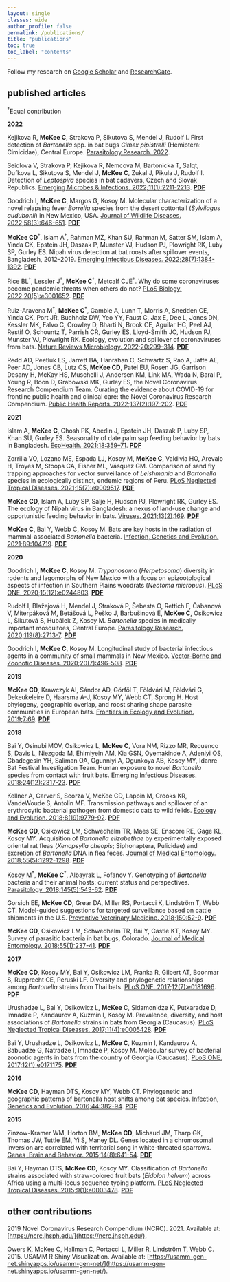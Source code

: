 ```yaml
---
layout: single
classes: wide
author_profile: false
permalink: /publications/
title: "publications"
toc: true
toc_label: "contents"
---
```


Follow my research on [Google Scholar](https://scholar.google.com/citations?user=xxVfsMIAAAAJ&hl=en) and [ResearchGate](https://www.researchgate.net/profile/Clifton-Mckee).

## published articles

<sup>†</sup>Equal contribution

**2022**

Kejikova R, **McKee C**, Strakova P, Sikutova S, Mendel J, Rudolf I. First detection of *Bartonella* spp. in bat bugs *Cimex pipistrelli* (Hemiptera: Cimicidae), Central Europe. [Parasitology Research. 2022](https://doi.org/10.1007/s00436-022-07668-4).

Seidlova V, Strakova P, Kejikova R, Nemcova M, Bartonicka T, Salqt, Dufkova L, Sikutova S, Mendel J, **McKee C**, Zukal J, Pikula J, Rudolf I. Detection of *Leptospira* species in bat cadavers, Czech and Slovak Republics. [Emerging Microbes & Infections. 2022;11(1):2211-2213](https://doi.org/10.1080/22221751.2022.2117095). [**PDF**](http://clifmckee.github.io/files/2022_Seidlova_Emerg_Microbes_Infect.pdf)

Goodrich I, **McKee C**, Margos G, Kosoy M. Molecular characterization of a novel relapsing fever *Borrelia* species from the desert cottontail (*Sylvilagus audubonii*) in New Mexico, USA. [Journal of Wildlife Diseases. 2022;58(3):646-651](https://doi.org/10.7589/JWD-D-21-00148). [**PDF**](http://clifmckee.github.io/files/2022_Goodrich_JWD.pdf)

**McKee CD**<sup>†</sup>, Islam A<sup>†</sup>, Rahman MZ, Khan SU, Rahman M, Satter SM, Islam A, Yinda CK, Epstein JH, Daszak P, Munster VJ, Hudson PJ, Plowright RK, Luby SP, Gurley ES. Nipah virus detection at bat roosts after spillover events, Bangladesh, 2012–2019. [Emerging Infectious Diseases. 2022;28(7):1384-1392](https://doi.org/10.3201/eid2807.212614). [**PDF**](http://clifmckee.github.io/files/2022_McKee_EID.pdf)

Rice BL<sup>†</sup>, Lessler J<sup>†</sup>, **McKee C**<sup>†</sup>, Metcalf CJE<sup>†</sup>. Why do some coronaviruses become pandemic threats when others do not? [PLoS Biology. 2022;20(5):e3001652](https://doi.org/10.1371/journal.pbio.3001652). [**PDF**](http://clifmckee.github.io/files/2022_Rice_PLoS_Biol.pdf)

Ruiz-Aravena M<sup>†</sup>, **McKee C**<sup>†</sup>, Gamble A, Lunn T, Morris A, Snedden CE, Yinda CK, Port JR, Buchholz DW, Yeo YY, Faust C, Jax E, Dee L, Jones DN, Kessler MK, Falvo C, Crowley D, Bharti N, Brook CE, Aguilar HC, Peel AJ, Restif O, Schountz T, Parrish CR, Gurley ES, Lloyd-Smith JO, Hudson PJ, Munster VJ, Plowright RK. Ecology, evolution and spillover of coronaviruses from bats. [Nature Reviews Microbiology. 2022;20:299–314](https://doi.org/10.1038/s41579-021-00652-2). [**PDF**](http://clifmckee.github.io/files/2022_Ruiz-Aravena_Nat_Rev_Microbiol.pdf)

Redd AD, Peetluk LS, Jarrett BA, Hanrahan C, Schwartz S, Rao A, Jaffe AE, Peer AD, Jones CB, Lutz CS, **McKee CD**, Patel EU, Rosen JG, Garrison Desany H, McKay HS, Muschelli J, Andersen KM, Link MA, Wada N, Baral P, Young R, Boon D, Grabowski MK, Gurley ES, the Novel Coronavirus Research Compendium Team. Curating the evidence about COVID-19 for frontline public health and clinical care: the Novel Coronavirus Research Compendium. [Public Health Reports. 2022;137(2):197-202](https://doi.org/10.1177/00333549211058732). [**PDF**](http://clifmckee.github.io/files/2022_Redd_PHR.pdf)

**2021**

Islam A, **McKee C**, Ghosh PK, Abedin J, Epstein JH, Daszak P, Luby SP, Khan SU,
Gurley ES. Seasonality of date palm sap feeding behavior by bats in Bangladesh. [EcoHealth. 2021;18:359–71](https://doi.org/10.1007/s10393-021-01561-9). [**PDF**](http://clifmckee.github.io/files/2021_Islam_EcoHealth.pdf)

Zorrilla VO, Lozano ME, Espada LJ, Kosoy M, **McKee C**, Valdivia HO, Arevalo H, Troyes M, Stoops CA, Fisher ML, V&#225;squez GM. Comparison of sand fly trapping approaches for vector surveillance of *Leishmania* and *Bartonella* species in ecologically distinct, endemic regions of Peru. [PLoS Neglected Tropical Diseases. 2021;15(7):e0009517](https://doi.org/10.1371/journal.pntd.0009517). [**PDF**](http://clifmckee.github.io/files/2021_Zorrilla_PLoS_NTD.pdf)

**McKee CD**, Islam A, Luby SP, Salje H, Hudson PJ, Plowright RK, Gurley ES. The ecology of Nipah virus in Bangladesh: a nexus of land-use change and opportunistic feeding behavior in bats. [Viruses. 2021;13(2):169](https://doi.org/10.3390/v13020169). [**PDF**](http://clifmckee.github.io/files/2021_McKee_Viruses.pdf)

**McKee C**, Bai Y, Webb C, Kosoy M. Bats are key hosts in the radiation of mammal-associated *Bartonella* bacteria. [Infection, Genetics and Evolution. 2021;89:104719](https://doi.org/10.1016/j.meegid.2021.104719). [**PDF**](http://clifmckee.github.io/files/2021_McKee_IGE.pdf)

**2020**

Goodrich I, **McKee C**, Kosoy M. *Trypanosoma* (*Herpetosoma*) diversity in rodents and lagomorphs of New Mexico with a focus on epizootological aspects of infection in Southern Plains woodrats (*Neotoma micropus*). [PLoS ONE. 2020;15(12):e0244803](https://dx.plos.org/10.1371/journal.pone.0244803). [**PDF**](http://clifmckee.github.io/files/2020_Goodrich_PLoS_ONE.pdf)

Rudolf I, Bla&#382;ejov&#225;  H, Mendel J, Strakov&#225;  P, &#352;ebesta O, Rettich F, &#268;abanov&#225;  V, Miterp&#225;kov&#225;  M, Bet&#225;&#353;ov&#225;  L, Pe&#353;ko J, Barbu&#353;inov&#225;  E, **McKee C**, Osikowicz L, &#352;ikutov&#225;  S, Hub&#225;lek Z, Kosoy M. *Bartonella* species in medically important mosquitoes, Central Europe. [Parasitology Research. 2020;119(8):2713-7](https://doi.org/10.1007/s00436-020-06732-1). [**PDF**](http://clifmckee.github.io/files/2020_Rudolf_Parasitology_Res.pdf)

Goodrich I, **McKee C**, Kosoy M. Longitudinal study of bacterial infectious agents in a community of small mammals in New Mexico. [Vector-Borne and Zoonotic Diseases. 2020;20(7):496-508](https://doi.org/10.1089/vbz.2019.2550). [**PDF**](http://clifmckee.github.io/files/2020_Goodrich_VBZD.pdf)

**2019**

**McKee CD**, Krawczyk AI, S&#225;ndor AD, G&#246;rf&#246;l T, F&#246;ldv&#225;ri M, F&#246;ldv&#225;ri G, Dekeukeleire D, Haarsma A-J, Kosoy MY, Webb CT, Sprong H. Host phylogeny, geographic overlap, and roost sharing shape parasite communities in European bats. [Frontiers in Ecology and Evolution. 2019;7:69](https://doi.org/10.3389/fevo.2019.00069). [**PDF**](http://clifmckee.github.io/files/2019_McKee_Front_Ecol_Evol.pdf)

**2018**

Bai Y, Osinubi MOV, Osikowicz L, **McKee C**, Vora NM, Rizzo MR, Recuenco S, Davis L, Niezgoda M, Ehimiyein AM, Kia GSN, Oyemakinde A, Adeniyi OS, Gbadegesin YH, Saliman OA, Ogunniyi A, Ogunkoya AB, Kosoy MY, Idanre Bat Festival Investigation Team. Human exposure to novel *Bartonella* species from contact with fruit bats. [Emerging Infectious Diseases. 2018;24(12):2317-23](https://doi.org/10.3201/eid2412.181204.). [**PDF**](http://clifmckee.github.io/files/2018_Bai_EID.pdf)


Kellner A, Carver S, Scorza V, McKee CD, Lappin M, Crooks KR, VandeWoude S, Antolin MF. Transmission pathways and spillover of an erythrocytic bacterial pathogen from domestic cats to wild felids. [Ecology and Evolution. 2018;8(19):9779-92](https://doi.org/10.1002/ece3.4451). [**PDF**](http://clifmckee.github.io/files/2018_Kellner_Ecol_Evol.pdf)

**McKee CD**, Osikowicz LM, Schwedhelm TR, Maes SE, Enscore RE, Gage KL, Kosoy MY. Acquisition of *Bartonella elizabethae* by experimentally exposed oriental rat fleas (*Xenopsylla cheopis*; Siphonaptera, Pulicidae) and excretion of *Bartonella* DNA in flea feces. [Journal of Medical Entomology. 2018;55(5):1292-1298](https://doi.org/10.1093/jme/tjy085). [**PDF**](http://clifmckee.github.io/files/2018b_McKee_JME.pdf)

Kosoy M<sup>†</sup>, **McKee C**<sup>†</sup>, Albayrak L, Fofanov Y. Genotyping of *Bartonella* bacteria and their animal hosts: current status and perspectives. [Parasitology. 2018;145(5):543-62](https://doi.org/10.1017/S0031182017001263). [**PDF**](http://clifmckee.github.io/files/2018_Kosoy_Parasitology.pdf)

Gorsich EE, **McKee CD**, Grear DA, Miller RS, Portacci K, Lindstr&#246;m T, Webb CT. Model-guided suggestions for targeted surveillance based on cattle shipments in the U.S. [Preventive Veterinary Medicine. 2018;150:52-9](https://doi.org/10.1016/j.prevetmed.2017.12.004). [**PDF**](http://clifmckee.github.io/files/2018_Gorsich_PVM.pdf)

**McKee CD**, Osikowicz LM, Schwedhelm TR, Bai Y, Castle KT, Kosoy MY. Survey of parasitic bacteria in bat bugs, Colorado. [Journal of Medical Entomology. 2018;55(1):237-41](https://doi.org/10.1093/jme/tjx155). [**PDF**](http://clifmckee.github.io/files/2018a_McKee_JME.pdf)

**2017**

**McKee CD**, Kosoy MY, Bai Y, Osikowicz LM, Franka R, Gilbert AT, Boonmar S, Rupprecht CE, Peruski LF. Diversity and phylogenetic relationships among *Bartonella* strains from Thai bats. [PLoS ONE. 2017;12(7):e0181696](https://doi.org/10.1371/journal.pone.0181696). [**PDF**](http://clifmckee.github.io/files/2017_McKee_PLoS_ONE.pdf)

Urushadze L, Bai Y, Osikowicz L, **McKee C**, Sidamonidze K, Putkaradze D, Imnadze P, Kandaurov A, Kuzmin I, Kosoy M. Prevalence, diversity, and host associations of *Bartonella* strains in bats from Georgia (Caucasus). [PLoS Neglected Tropical Diseases. 2017;11(4):e0005428](https://doi.org/10.1371/journal.pntd.0005428). [**PDF**](http://clifmckee.github.io/files/2017_Urushadze_PLoS_NTD.pdf)

Bai Y, Urushadze L, Osikowicz L, **McKee C**, Kuzmin I, Kandaurov A, Babuadze G, Natradze I, Imnadze P, Kosoy M. Molecular survey of bacterial zoonotic agents in bats from the country of Georgia (Caucasus). [PLoS ONE. 2017;12(1):e0171175](https://doi.org/10.1371/journal.pone.0171175). [**PDF**](http://clifmckee.github.io/files/2017_Bai_PLoS_ONE.pdf)

**2016**

**McKee CD**, Hayman DTS, Kosoy MY, Webb CT. Phylogenetic and geographic patterns of bartonella host shifts among bat species. [Infection, Genetics and Evolution. 2016;44:382-94](https://doi.org/10.1016/j.meegid.2016.07.033). [**PDF**](http://clifmckee.github.io/files/2016_McKee_IGE.pdf)

**2015**

Zinzow-Kramer WM, Horton BM, **McKee CD**, Michaud JM, Tharp GK, Thomas JW, Tuttle EM, Yi S, Maney DL. Genes located in a chromosomal inversion are correlated with territorial song in white-throated sparrows. [Genes, Brain and Behavior. 2015;14(8):641-54](https://doi.org/10.1111/gbb.12252). [**PDF**](http://clifmckee.github.io/files/2015_ZinzowKramer_GBB.pdf)

Bai Y, Hayman DTS, **McKee CD**, Kosoy MY. Classification of *Bartonella* strains associated with straw-colored fruit bats (*Eidolon helvum*) across Africa using a multi-locus sequence typing platform. [PLoS Neglected Tropical Diseases. 2015;9(1):e0003478](https://doi.org/10.1371/journal.pntd.0003478). [**PDF**](http://clifmckee.github.io/files/2015_Bai_PLoS_NTD.pdf)

## other contributions

2019 Novel Coronavirus Research Compendium (NCRC). 2021. Available at: [https://ncrc.jhsph.edu/](https://ncrc.jhsph.edu/).

Owers K, McKee C, Hallman C, Portacci L, Miller R, Lindstr&#246;m T, Webb C. 2015. USAMM R Shiny Visualization. Available at: [https://usamm-gen-net.shinyapps.io/usamm-gen-net/](https://usamm-gen-net.shinyapps.io/usamm-gen-net/).
